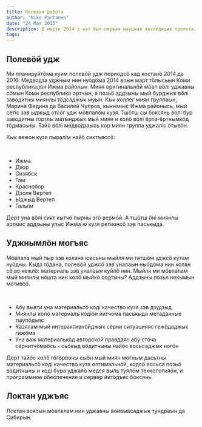 ```yaml
---
title: Полевая работа
author: "Niko Partanen"
date: "24 Mar 2015"
description: В марте 2014 у нас был первая науцная экспедиция проекта. Ми работали в Ижемский районе Республика Коми. Сейчас, в априле 2015, у нас будет вторая экспедиция. С этом хорошое время посмотрит немного что ми тогда сделали, и как это вязывано с работа сейчас.
tags: 
---
```

## Полевӧй удж

Ми планируйтӧма куим полевӧй удж периодсӧ кад костанӧ 2014 да 2016. Медводза уджным нин нуӧдӧма 2014 воын март тӧлысьын Коми республикалӧн Ижма районын. Миян оригинальнӧй мӧвп вӧлі уджавны сӧмын Коми республика ортчын, а позьӧ аддзыны мый бурджык вӧлі заводитны миянлы тӧдсаджык муын. Кык коллег миян группаын, Марина Федина да Василей Чупров, кыкнаныс Ижма районысь, мый сетіс зэв ыджыд отсӧг удж мӧвпалӧм кузя. Тшӧтш сы боксянь вӧлі бур заводитны гортлы матынджык мый миян и колӧ вӧлі ёрта-ёртнымкӧд тӧдмасьны. Тайӧ вӧлі медводзаысь кор миян группа уджаліс ӧтывӧн.

Кык вежон кузя пыралім найӧ сиктъяссӧ:

</br>

- Ижма
- Діюр
- Сизябск
- Гам
- Краснобор
- Дзоля Вертеп
- Ыджыд Вертеп
- Гальпи

Дерт уна вӧлі сикт кытчӧ пырны эгӧ вермӧй. А тшӧтш ӧні миянлы артмис аддзыны улыс Ижма ю кузя регионсӧ зэв паськыда.

## Уджнымлӧн могъяс

Мӧвпала мый пыр зэв колана юасьны мыйля ми татшӧм уджсӧ кутам нуӧдны. Кыдз тӧдана, полевӧй уджсӧ зэв уналаын ныӧдӧма нин колян сё во кежлӧ: материаль зэв уналаын куйлӧ нин. Мыйля ми мӧвпалам мый миянлы нӧшта нин колӧ мыйкӧ содтыны? Аддзыны позьл некымын мотивсӧ.

</br>

- Абу вывти уна материальсӧ коді качество кузя зэв дзудзыд
- Миянлы колӧ материаль кодіӧн йитчӧма паськыда метаданные тшупӧдъяс
- Казялам мый интерактивнӧйджык сёрни ситуацияяс гежӧдаджык гижӧма
- Уна важ материалькӧд авторскӧй правдаяс абу стӧча сёрнитчӧмаӧсь - сьӧкыд вӧдитчыны найӧс восьсаджык ногӧн

Дерт тайӧс колӧ гӧгӧрвоны сыӧн мый миян могным дасьтны материальсӧ коді качество кузя оптимальнӧй, кодсӧ восьса позьӧ вӧдитчыны и коді бура уджалӧ медся выль туялӧм технологияӧн, и программное обеспечение и сервер йитӧдъяс боксянь.

## Локтан уджъяс

Локтан воясын мӧвпалам нин уджавны войвывсаджык тундраын да Сибирын.